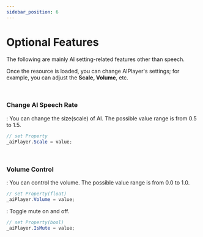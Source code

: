 ```yaml
---
sidebar_position: 6
---
```


# Optional Features

The following are mainly AI setting-related features other than speech.

Once the resource is loaded, you can change AIPlayer's settings; for example, you can adjust the **Scale, Volume**, etc.

<br/>

### Change AI Speech Rate

: You can change the size(scale) of AI. The possible value range is from 0.5 to 1.5.

```csharp
// set Property
_aiPlayer.Scale = value;
```


<br/>

### Volume Control

: You can control the volume. The possible value range is from 0.0 to 1.0.

```csharp
// set Property(float)
_aiPlayer.Volume = value;
```

: Toggle mute on and off.

```csharp
// set Property(bool)
_aiPlayer.IsMute = value;
```